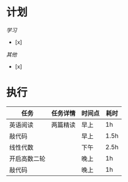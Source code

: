 # **计划**
*学习*
- [x] 

*其他*
- [x] 

# **执行**

| 任务     | 任务详情 | 时间点 | 耗时   |
| ------ | ---- | --- | ---- |
| 英语阅读   | 两篇精读 | 早上  | 1h   |
| 敲代码    |      | 早上  | 1.5h |
| 线性代数   |      | 下午  | 2.5h |
| 开启高数二轮 |      | 晚上  | 1h   |
| 敲代码    |      | 晚上  | 1h   |

